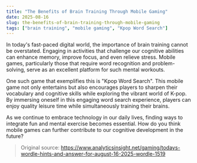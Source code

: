 ```yaml
---
title: "The Benefits of Brain Training Through Mobile Gaming"
date: 2025-08-16
slug: the-benefits-of-brain-training-through-mobile-gaming
tags: ["brain training", "mobile gaming", "Kpop Word Search"]
---
```


In today's fast-paced digital world, the importance of brain training cannot be overstated. Engaging in activities that challenge our cognitive abilities can enhance memory, improve focus, and even relieve stress. Mobile games, particularly those that require word recognition and problem-solving, serve as an excellent platform for such mental workouts. 

One such game that exemplifies this is "Kpop Word Search". This mobile game not only entertains but also encourages players to sharpen their vocabulary and cognitive skills while exploring the vibrant world of K-pop. By immersing oneself in this engaging word search experience, players can enjoy quality leisure time while simultaneously training their brains. 

As we continue to embrace technology in our daily lives, finding ways to integrate fun and mental exercise becomes essential. How do you think mobile games can further contribute to our cognitive development in the future?
> Original source: https://www.analyticsinsight.net/gaming/todays-wordle-hints-and-answer-for-august-16-2025-wordle-1519